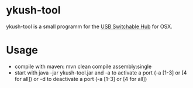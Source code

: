 ykush-tool
======

ykush-tool is a small programm for the [USB Switchable Hub](https://www.yepkit.com/products/ykush) for OSX.

# Usage

 * compile with maven: mvn clean compile assembly:single
 * start with java -jar ykush-tool.jar and -a to activate a port (-a [1-3] or [4 for all]) or -d to deactivate a port (-a [1-3] or [4 for all])
 
 